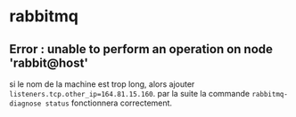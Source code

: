 # rabbitmq

## Error : unable to perform an operation on node 'rabbit@host' 
si le nom de la machine est trop long, alors ajouter `listeners.tcp.other_ip=164.81.15.160`. par la suite la commande `rabbitmq-diagnose status` fonctionnera correctement.
